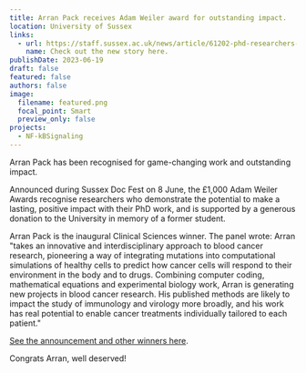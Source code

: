 ```yaml
---
title: Arran Pack receives Adam Weiler award for outstanding impact.
location: University of Sussex
links:
  - url: https://staff.sussex.ac.uk/news/article/61202-phd-researchers-awarded-for-outstanding-impact
    name: Check out the new story here.
publishDate: 2023-06-19
draft: false
featured: false
authors: false
image:
  filename: featured.png
  focal_point: Smart
  preview_only: false
projects:
  - NF-kBSignaling
---
```

Arran Pack has been recognised for game-changing work and outstanding impact.

Announced during Sussex Doc Fest on 8 June, the £1,000 Adam Weiler Awards recognise researchers who demonstrate the potential to make a lasting, positive impact with their PhD work, and is supported by a generous donation to the University in memory of a former student.

Arran Pack is the inaugural Clinical Sciences winner. The panel wrote: Arran "takes an innovative and interdisciplinary approach to blood cancer research, pioneering a way of integrating mutations into computational simulations of healthy cells to predict how cancer cells will respond to their environment in the body and to drugs. Combining computer coding, mathematical equations and experimental biology work, Arran is generating new projects in blood cancer research. His published methods are likely to impact the study of immunology and virology more broadly, and his work has real potential to enable cancer treatments individually tailored to each patient."

[See the announcement and other winners here](https://staff.sussex.ac.uk/news/article/61202-phd-researchers-awarded-for-outstanding-impact).

Congrats Arran, well deserved!
